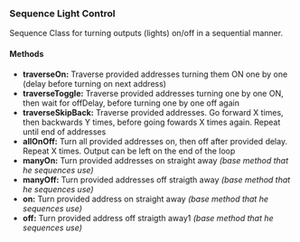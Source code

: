 ### Sequence Light Control

Sequence Class for turning outputs (lights) on/off in a sequential manner. 

#### Methods
* **traverseOn:**  Traverse provided addresses turning them ON one by one (delay before turning on next address)
* **traverseToggle:** Traverse provided addresses turning one by one ON, then wait for offDelay, before turning one by one off again
* **traverseSkipBack:** Traverse provided addresses. Go forward X times, then backwards Y times, before going fowards X times again. Repeat until end of addresses
* **allOnOff:** Turn all provided addresses on, then off after provided delay. Repeat X times. Output can be left on the end of the loop
* **manyOn:** Turn provided addresses on straight away *(base method that he sequences use)*
* **manyOff:** Turn provided addresses off straigth away *(base method that he sequences use)*
* **on:** Turn provided address on straight away *(base method that he sequences use)*
* **off:** Turn provided address off straigth away1 *(base method that he sequences use)*